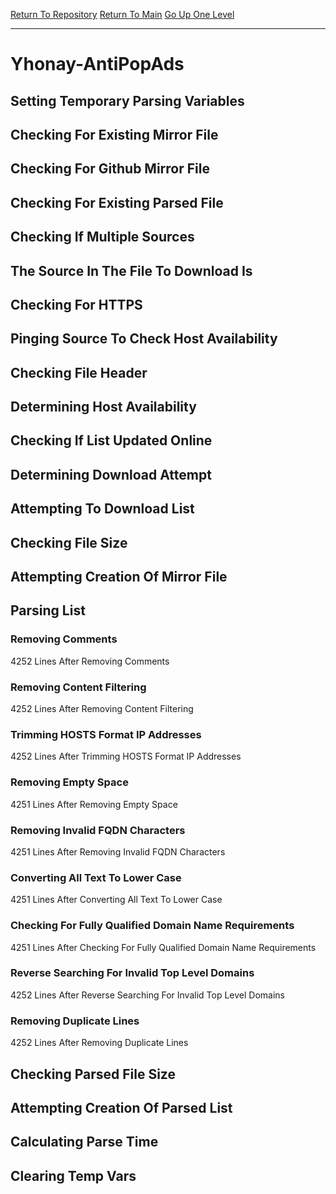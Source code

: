 [Return To Repository](https://github.com/deathbybandaid/piholeparser/)
[Return To Main](https://github.com/deathbybandaid/piholeparser/blob/master/RecentRunLogs/Mainlog.md)
[Go Up One Level](https://github.com/deathbybandaid/piholeparser/blob/master/RecentRunLogs/TopLevelScripts/30-Processing-Blacklists.md)
____________________________________
# Yhonay-AntiPopAds
## Setting Temporary Parsing Variables
## Checking For Existing Mirror File
## Checking For Github Mirror File
## Checking For Existing Parsed File
## Checking If Multiple Sources
## The Source In The File To Download Is
## Checking For HTTPS
## Pinging Source To Check Host Availability
## Checking File Header
## Determining Host Availability
## Checking If List Updated Online
## Determining Download Attempt
## Attempting To Download List
## Checking File Size
## Attempting Creation Of Mirror File
## Parsing List
### Removing Comments
4252 Lines After Removing Comments
### Removing Content Filtering
4252 Lines After Removing Content Filtering
### Trimming HOSTS Format IP Addresses
4252 Lines After Trimming HOSTS Format IP Addresses
### Removing Empty Space
4251 Lines After Removing Empty Space
### Removing Invalid FQDN Characters
4251 Lines After Removing Invalid FQDN Characters
### Converting All Text To Lower Case
4251 Lines After Converting All Text To Lower Case
### Checking For Fully Qualified Domain Name Requirements
4251 Lines After Checking For Fully Qualified Domain Name Requirements
### Reverse Searching For Invalid Top Level Domains
4252 Lines After Reverse Searching For Invalid Top Level Domains
### Removing Duplicate Lines
4252 Lines After Removing Duplicate Lines
## Checking Parsed File Size
## Attempting Creation Of Parsed List
## Calculating Parse Time
## Clearing Temp Vars
